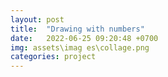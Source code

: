 ```yaml
---
layout: post
title:  "Drawing with numbers"
date:   2022-06-25 09:20:48 +0700
img: assets\imag es\collage.png
categories: project
---
```


